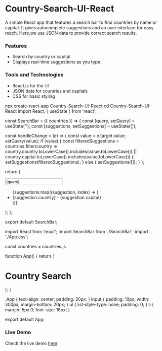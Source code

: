 # Country-Search-UI-React
 A simple React app that features a search bar to find countries by name or capital. It gives autocomplete suggestions and an user interface for easy reach. Here,we use JSON data to provide correct search results.
### Features
- Search by country or capital.
- Displays real-time suggestions as you type.

### Tools and Technologies
- React.js for the UI
- JSON data for countries and capitals
- CSS for basic styling

npx create-react-app Country-Search-UI-React
cd Country-Search-UI-React
import React, { useState } from 'react';

const SearchBar = ({ countries }) => {
  const [query, setQuery] = useState('');
  const [suggestions, setSuggestions] = useState([]);

  const handleChange = (e) => {
    const value = e.target.value;
    setQuery(value);
    if (value) {
      const filteredSuggestions = countries.filter(country =>
        country.country.toLowerCase().includes(value.toLowerCase()) ||
        country.capital.toLowerCase().includes(value.toLowerCase())
      );
      setSuggestions(filteredSuggestions);
    } else {
      setSuggestions([]);
    }
  };

  return (
    <div>
      <input
        type="text"
        value={query}
        onChange={handleChange}
        placeholder="Search for a country or capital"
      />
      <ul>
        {suggestions.map((suggestion, index) => (
          <li key={index}>{suggestion.country} - {suggestion.capital}</li>
        ))}
      </ul>
    </div>
  );
};

export default SearchBar;

import React from 'react';
import SearchBar from './SearchBar';
import './App.css';

const countries = countries.js

function App() {
  return (
    <div className="App">
      <h1>Country Search</h1>
      <SearchBar countries={countries} />
    </div>
  );
}

.App {
  text-align: center;
  padding: 20px;
}
input {
  padding: 10px;
  width: 300px;
  margin-bottom: 20px;
}
ul {
  list-style-type: none;
  padding: 0;
}
li {
  margin: 5px 0;
  font-size: 18px;
}

export default App;
### Live Demo
Check the live demo [here](your-netlify-link)

